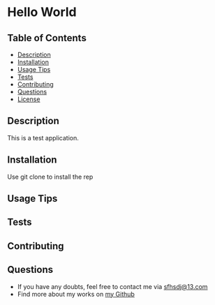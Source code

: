 
# Hello World


## Table of Contents
- [Description](#desc)
- [Installation](#install)
- [Usage Tips](#usage)
- [Tests](#tests)
- [Contributing](#contributing)
- [Questions](#questions)
- [License](#license)


<a name='desc'></a>
## Description

This is a test application.

<a name='install'></a>
## Installation

Use git clone to install the rep

<a name='usage'></a>
## Usage Tips



<a name='tests'></a>
## Tests

<a name='contributing'></a>
## Contributing



<a name='questions'></a>
## Questions

* If you have any doubts, feel free to contact me via sfhsdj@13.com
* Find more about my works on [my Github](https://github.com/dfaa)

